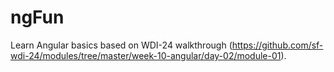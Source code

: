 # ngFun

Learn Angular basics based on WDI-24 walkthrough (https://github.com/sf-wdi-24/modules/tree/master/week-10-angular/day-02/module-01).
